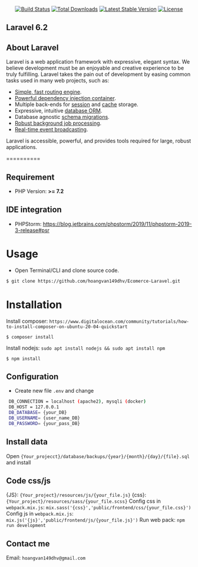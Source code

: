 <p align="center">
<a href="https://travis-ci.org/laravel/framework"><img src="https://travis-ci.org/laravel/framework.svg" alt="Build Status"></a>
<a href="https://packagist.org/packages/laravel/framework"><img src="https://poser.pugx.org/laravel/framework/d/total.svg" alt="Total Downloads"></a>
<a href="https://packagist.org/packages/laravel/framework"><img src="https://poser.pugx.org/laravel/framework/v/stable.svg" alt="Latest Stable Version"></a>
<a href="https://packagist.org/packages/laravel/framework"><img src="https://poser.pugx.org/laravel/framework/license.svg" alt="License"></a>
</p>

## Laravel  6.2
## About Laravel

Laravel is a web application framework with expressive, elegant syntax. We believe development must be an enjoyable and creative experience to be truly fulfilling. Laravel takes the pain out of development by easing common tasks used in many web projects, such as:

- [Simple, fast routing engine](https://laravel.com/docs/routing).
- [Powerful dependency injection container](https://laravel.com/docs/container).
- Multiple back-ends for [session](https://laravel.com/docs/session) and [cache](https://laravel.com/docs/cache) storage.
- Expressive, intuitive [database ORM](https://laravel.com/docs/eloquent).
- Database agnostic [schema migrations](https://laravel.com/docs/migrations).
- [Robust background job processing](https://laravel.com/docs/queues).
- [Real-time event broadcasting](https://laravel.com/docs/broadcasting).

Laravel is accessible, powerful, and provides tools required for large, robust applications.

==========
## Requirement
- PHP Version: **>= 7.2**
## IDE integration
- PHPStorm: https://blog.jetbrains.com/phpstorm/2019/11/phpstorm-2019-3-release#psr

Usage
=====
- Open Terminal/CLI and clone source code. 
```bash
$ git clone https://github.com/hoangvan149dhv/Ecomerce-Laravel.git
```
Installation
============
Install composer: ``https://www.digitalocean.com/community/tutorials/how-to-install-composer-on-ubuntu-20-04-quickstart``

```
$ composer install
```

Install nodejs: ``sudo apt install nodejs && sudo apt install npm``

```
$ npm install
```

## Configuration
- Create new file ``.env`` and change
``` bash
 DB_CONNECTION = localhost (apache2), mysqli (docker)  
 DB_HOST = 127.0.0.1
 DB_DATABASE= {your_DB}
 DB_USERNAME= {user_name_DB}
 DB_PASSWORD= {your_pass_DB}
```
## Install data
 Open ``{Your_projecct}/database/backups/{year}/{month}/{day}/{file}.sql`` and install

## Code css/js
 {JS}: ``{Your_project}/resources/js/{your_file.js}``
 {css}: ``{Your_project}/resources/sass/{your_file.scss}``
 Config css in ``webpack.mix.js``: ``mix.sass('{css}','public/frontend/css/{your_file.css}')`` 
 Config js in ``webpack.mix.js``: ``mix.js('{js}','public/frontend/js/{your_file.js}')`` 
 Run web pack: ``npm run development``

## Contact me
 Email: ``hoangvan149dhv@gmail.com``
